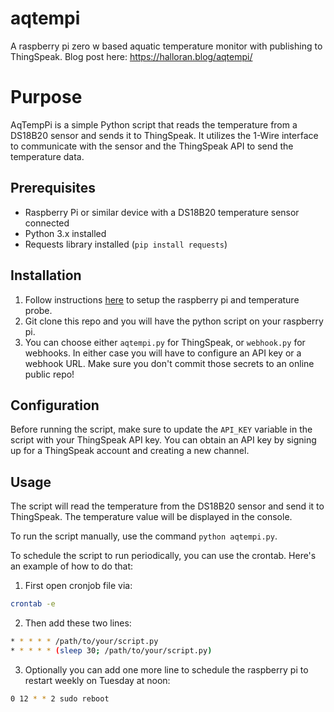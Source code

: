 # aqtempi
A raspberry pi zero w based aquatic temperature monitor with publishing to ThingSpeak. Blog post here: https://halloran.blog/aqtempi/

# Purpose

AqTempPi is a simple Python script that reads the temperature from a DS18B20 sensor and sends it to ThingSpeak. It utilizes the 1-Wire interface to communicate with the sensor and the ThingSpeak API to send the temperature data.

## Prerequisites

- Raspberry Pi or similar device with a DS18B20 temperature sensor connected
- Python 3.x installed
- Requests library installed (`pip install requests`)

## Installation

1. Follow instructions [here](https://github.com/shalloran/aqtempi/blob/main/SETUP-PI.md) to setup the raspberry pi and temperature probe.
1. Git clone this repo and you will have the python script on your raspberry pi.
1. You can choose either `aqtempi.py` for ThingSpeak, or `webhook.py` for webhooks. In either case you will have to configure an API key or a webhook URL. Make sure you don't commit those secrets to an online public repo!

## Configuration

Before running the script, make sure to update the `API_KEY` variable in the script with your ThingSpeak API key. You can obtain an API key by signing up for a ThingSpeak account and creating a new channel.

## Usage

The script will read the temperature from the DS18B20 sensor and send it to ThingSpeak. The temperature value will be displayed in the console.

To run the script manually, use the command `python aqtempi.py`.

To schedule the script to run periodically, you can use the crontab. Here's an example of how to do that:

1. First open cronjob file via:

```bash
crontab -e
```

2. Then add these two lines:

```bash
* * * * * /path/to/your/script.py
* * * * * (sleep 30; /path/to/your/script.py)
```

3. Optionally you can add one more line to schedule the raspberry pi to restart weekly on Tuesday at noon: 

```bash
0 12 * * 2 sudo reboot
```
